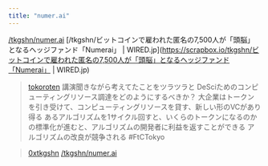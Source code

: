 ```yaml
---
title: "numer.ai"
---
```


[/tkgshn/numer.ai](https://scrapbox.io/tkgshn/numer.ai)
[/tkgshn/ビットコインで雇われた匿名の7,500人が「頭脳」となるヘッジファンド「Numerai」 | WIRED.jp](https://scrapbox.io/tkgshn/ビットコインで雇われた匿名の7,500人が「頭脳」となるヘッジファンド「Numerai」 | WIRED.jp)


> [tokoroten](https://x.com/tokoroten/status/1816034475912093778) 講演聞きながら考えてたことをツラツラと
>  DeSciためのコンピューティングリソース調達をどのようにするべきか？
>  大企業はトークンを引き受けて、コンピューティングリソースを貸す、新しい形のVCがあり得る
>  あるアルゴリズムを1サイクル回すと、いくらのトークンになるのかの標準化が進むと、アルゴリズムの開発者に利益を返すことができる
>  アルゴリズムの改良が競争される
>  #FtCTokyo

> [0xtkgshn](https://x.com/0xtkgshn/status/1816951551774396607) [/tkgshn/numer.ai](https://scrapbox.io/tkgshn/numer.ai)